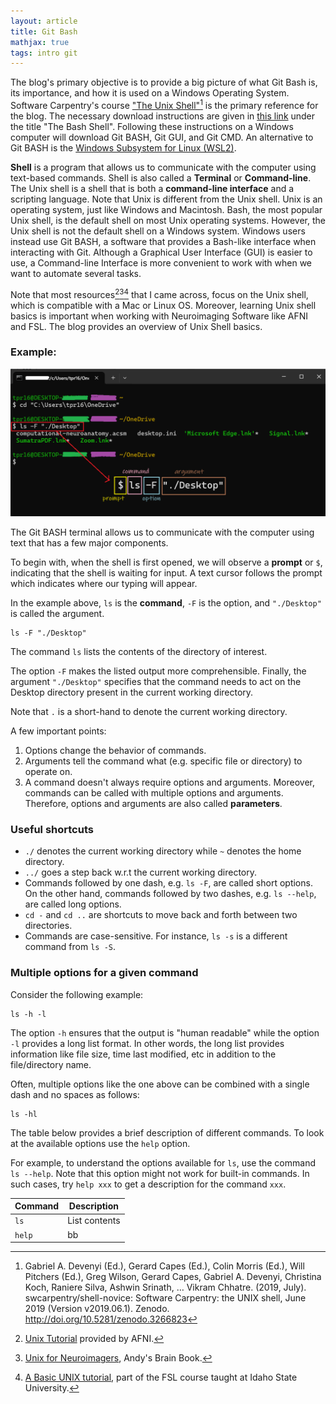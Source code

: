 ```yaml
---
layout: article
title: Git Bash
mathjax: true
tags: intro git
---
```


The blog's primary objective is to provide a big picture of what Git Bash is, its importance, and how it is used on a Windows Operating System. Software Carpentry's course ["The Unix Shell"](https://swcarpentry.github.io/shell-novice/01-intro.html)[^1] is the primary reference for the blog. The necessary download instructions are given in [this link](https://carpentries.github.io/workshop-template/install_instructions/#shell) under the title "The Bash Shell". Following these instructions on a Windows computer will download Git BASH, Git GUI, and Git CMD. An alternative to Git BASH is the [Windows Subsystem for Linux (WSL2)](https://learn.microsoft.com/en-us/windows/wsl/about).

**Shell** is a program that allows us to communicate with the computer using text-based commands. Shell is also called a **Terminal** or **Command-line**. The Unix shell is a shell that is both a **command-line interface** and a scripting language. Note  that Unix is different from the Unix shell. Unix is an operating system, just like Windows and Macintosh. Bash, the most popular Unix shell, is the default shell on most Unix operating systems. However, the Unix shell is not the default shell on a Windows system. Windows users instead use Git BASH, a software that provides a Bash-like interface when interacting with Git. 
Although a Graphical User Interface (GUI) is easier to use, a Command-line Interface is more convenient to work with when we want to automate several tasks.

Note that most resources[^2][^3][^4] that I came across, focus on the Unix shell, which is compatible with a Mac or Linux OS. Moreover, learning Unix shell basics is important when working with Neuroimaging Software like AFNI and FSL. The blog provides an overview of Unix Shell basics. 

### Example:
![terminal](/images/terminal.png)

The Git BASH terminal allows us to communicate with the computer using text that has a few major components. 

To begin with, when the shell is first opened, we will observe a **prompt** or `$`, indicating that the shell is waiting for input. A text cursor follows the prompt which indicates where our typing will appear. 

In the example above, `ls` is the **command**, `-F` is the option, and `"./Desktop"` is called the argument. 

```
ls -F "./Desktop"
```
The command `ls` lists the contents of the directory of interest. 

The option `-F` makes the listed output more comprehensible. Finally, the argument `"./Desktop"` specifies that the command needs to act on the Desktop directory present in the current working directory. 

Note that `.` is a short-hand to denote the current working directory.

A few important points:
1. Options change the behavior of commands.
2. Arguments tell the command what (e.g. specific file or directory) to operate on.
3. A command doesn't always require options and arguments. Moreover, commands can be called with multiple options and arguments. Therefore, options and arguments are also called **parameters**.

### Useful shortcuts
- `./` denotes the current working directory while `~` denotes the home directory.
- `../` goes a step back w.r.t the current working directory.
- Commands followed by one dash, e.g. `ls -F`, are called short options. On the other hand, commands followed by two dashes, e.g. `ls --help`, are called long options.
- `cd -` and `cd ..` are shortcuts to move back and forth between two directories.
- Commands are case-sensitive. For instance, `ls -s` is a different command from `ls -S`.

### Multiple options for a given command
Consider the following example:
```
ls -h -l
```
The option `-h` ensures that the output is "human readable" while the option `-l` provides a long list format. In other words, the long list provides information like file size, time last modified, etc in addition to the file/directory name.

Often, multiple options like the one above can be combined with a single dash and no spaces as follows:
```
ls -hl
```

The table below provides a brief description of different commands. To look at the available options use the `help` option. 

For example, to understand the options available for `ls`, use the command `ls --help`. Note that this option might not work for built-in commands. In such cases, try `help xxx` to get a description for the command `xxx`.

| Command | Description |
| --- | --- |
| `ls` | List contents |
| `help` |  bb |











[^1]: Gabriel A. Devenyi (Ed.), Gerard Capes (Ed.), Colin Morris (Ed.), Will Pitchers (Ed.), Greg Wilson, Gerard Capes, Gabriel A. Devenyi, Christina Koch, Raniere Silva, Ashwin Srinath, … Vikram Chhatre. (2019, July). swcarpentry/shell-novice: Software Carpentry: the UNIX shell, June 2019 (Version v2019.06.1). Zenodo. http://doi.org/10.5281/zenodo.3266823
[^2]: [Unix Tutorial](https://afni.nimh.nih.gov/pub/dist/doc/htmldoc/background_install/unix_tutorial/index.html) provided by AFNI.
[^3]: [Unix for Neuroimagers](https://andysbrainbook.readthedocs.io/en/latest/unix/Unix_Intro.html), Andy's Brain Book.
[^4]: [A Basic UNIX tutorial](https://fsl.fmrib.ox.ac.uk/fslcourse/unix_intro/), part of the FSL course taught at Idaho State University.
[^5]: [Creating and highlighting code blocks](https://docs.github.com/en/get-started/writing-on-github/working-with-advanced-formatting/creating-and-highlighting-code-blocks)

